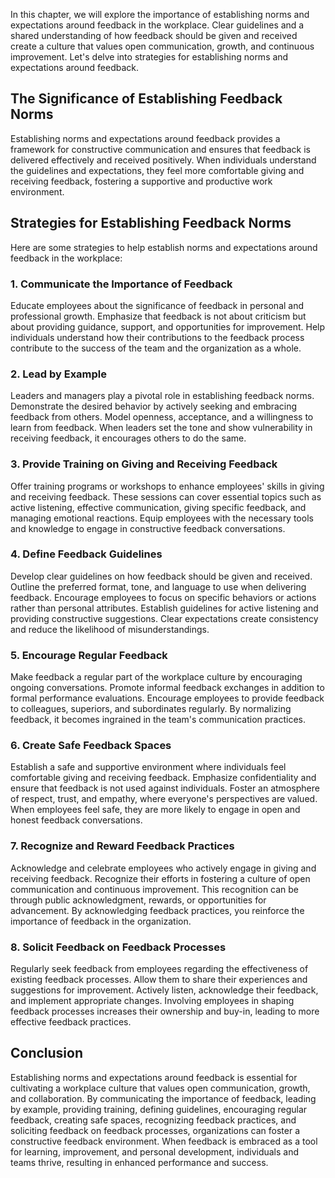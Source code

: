 
In this chapter, we will explore the importance of establishing norms and expectations around feedback in the workplace. Clear guidelines and a shared understanding of how feedback should be given and received create a culture that values open communication, growth, and continuous improvement. Let's delve into strategies for establishing norms and expectations around feedback.

The Significance of Establishing Feedback Norms
-----------------------------------------------

Establishing norms and expectations around feedback provides a framework for constructive communication and ensures that feedback is delivered effectively and received positively. When individuals understand the guidelines and expectations, they feel more comfortable giving and receiving feedback, fostering a supportive and productive work environment.

Strategies for Establishing Feedback Norms
------------------------------------------

Here are some strategies to help establish norms and expectations around feedback in the workplace:

### **1. Communicate the Importance of Feedback**

Educate employees about the significance of feedback in personal and professional growth. Emphasize that feedback is not about criticism but about providing guidance, support, and opportunities for improvement. Help individuals understand how their contributions to the feedback process contribute to the success of the team and the organization as a whole.

### **2. Lead by Example**

Leaders and managers play a pivotal role in establishing feedback norms. Demonstrate the desired behavior by actively seeking and embracing feedback from others. Model openness, acceptance, and a willingness to learn from feedback. When leaders set the tone and show vulnerability in receiving feedback, it encourages others to do the same.

### **3. Provide Training on Giving and Receiving Feedback**

Offer training programs or workshops to enhance employees' skills in giving and receiving feedback. These sessions can cover essential topics such as active listening, effective communication, giving specific feedback, and managing emotional reactions. Equip employees with the necessary tools and knowledge to engage in constructive feedback conversations.

### **4. Define Feedback Guidelines**

Develop clear guidelines on how feedback should be given and received. Outline the preferred format, tone, and language to use when delivering feedback. Encourage employees to focus on specific behaviors or actions rather than personal attributes. Establish guidelines for active listening and providing constructive suggestions. Clear expectations create consistency and reduce the likelihood of misunderstandings.

### **5. Encourage Regular Feedback**

Make feedback a regular part of the workplace culture by encouraging ongoing conversations. Promote informal feedback exchanges in addition to formal performance evaluations. Encourage employees to provide feedback to colleagues, superiors, and subordinates regularly. By normalizing feedback, it becomes ingrained in the team's communication practices.

### **6. Create Safe Feedback Spaces**

Establish a safe and supportive environment where individuals feel comfortable giving and receiving feedback. Emphasize confidentiality and ensure that feedback is not used against individuals. Foster an atmosphere of respect, trust, and empathy, where everyone's perspectives are valued. When employees feel safe, they are more likely to engage in open and honest feedback conversations.

### **7. Recognize and Reward Feedback Practices**

Acknowledge and celebrate employees who actively engage in giving and receiving feedback. Recognize their efforts in fostering a culture of open communication and continuous improvement. This recognition can be through public acknowledgment, rewards, or opportunities for advancement. By acknowledging feedback practices, you reinforce the importance of feedback in the organization.

### **8. Solicit Feedback on Feedback Processes**

Regularly seek feedback from employees regarding the effectiveness of existing feedback processes. Allow them to share their experiences and suggestions for improvement. Actively listen, acknowledge their feedback, and implement appropriate changes. Involving employees in shaping feedback processes increases their ownership and buy-in, leading to more effective feedback practices.

Conclusion
----------

Establishing norms and expectations around feedback is essential for cultivating a workplace culture that values open communication, growth, and collaboration. By communicating the importance of feedback, leading by example, providing training, defining guidelines, encouraging regular feedback, creating safe spaces, recognizing feedback practices, and soliciting feedback on feedback processes, organizations can foster a constructive feedback environment. When feedback is embraced as a tool for learning, improvement, and personal development, individuals and teams thrive, resulting in enhanced performance and success.

